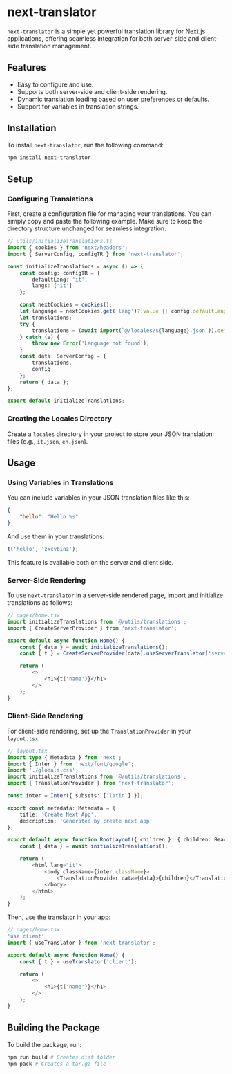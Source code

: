 # next-translator

`next-translator` is a simple yet powerful translation library for Next.js applications, offering seamless integration for both server-side and client-side translation management.

## Features

-   Easy to configure and use.
-   Supports both server-side and client-side rendering.
-   Dynamic translation loading based on user preferences or defaults.
-   Support for variables in translation strings.

## Installation

To install `next-translator`, run the following command:

```bash
npm install next-translator
```

## Setup

### Configuring Translations

First, create a configuration file for managing your translations. You can simply copy and paste the following example. Make sure to keep the directory structure unchanged for seamless integration.

```typescript
// utils/initializeTranslations.ts
import { cookies } from 'next/headers';
import { ServerConfig, configTR } from 'next-translator';

const initializeTranslations = async () => {
    const config: configTR = {
        defaultLang: 'it',
        langs: ['it']
    };

    const nextCookies = cookies();
    let language = nextCookies.get('lang')?.value || config.defaultLang;
    let translations;
    try {
        translations = (await import(`@/locales/${language}.json`)).default;
    } catch (e) {
        throw new Error('Language not found');
    }
    const data: ServerConfig = {
        translations,
        config
    };
    return { data };
};

export default initializeTranslations;
```

### Creating the Locales Directory

Create a `locales` directory in your project to store your JSON translation files (e.g., `it.json`, `en.json`).

## Usage

### Using Variables in Translations

You can include variables in your JSON translation files like this:

```json
{
    "hello": "Hello %s"
}
```

And use them in your translations:

```javascript
t('hello', 'zxcvbinz');
```

This feature is available both on the server and client side.

### Server-Side Rendering

To use `next-translator` in a server-side rendered page, import and initialize translations as follows:

```typescript
// pages/home.tsx
import initializeTranslations from '@/utils/translations';
import { CreateServerProvider } from 'next-translator';

export default async function Home() {
    const { data } = await initializeTranslations();
    const { t } = CreateServerProvider(data).useServerTranslator('server');

    return (
        <>
            <h1>{t('name')}</h1>
        </>
    );
}
```

### Client-Side Rendering

For client-side rendering, set up the `TranslationProvider` in your `layout.tsx`:

```typescript
// layout.tsx
import type { Metadata } from 'next';
import { Inter } from 'next/font/google';
import './globals.css';
import initializeTranslations from '@/utils/translations';
import { TranslationProvider } from 'next-translator';

const inter = Inter({ subsets: ['latin'] });

export const metadata: Metadata = {
    title: 'Create Next App',
    description: 'Generated by create next app'
};

export default async function RootLayout({ children }: { children: React.ReactNode }) {
    const { data } = await initializeTranslations();

    return (
        <html lang="it">
            <body className={inter.className}>
                <TranslationProvider data={data}>{children}</TranslationProvider>
            </body>
        </html>
    );
}
```

Then, use the translator in your app:

```typescript
// pages/home.tsx
'use client';
import { useTranslator } from 'next-translator';

export default async function Home() {
    const { t } = useTranslator('client');

    return (
        <>
            <h1>{t('name')}</h1>
        </>
    );
}
```

## Building the Package

To build the package, run:

```bash
npm run build # Creates dist folder
npm pack # Creates a tar.gz file
```
